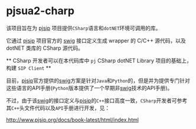 # pjsua2-charp
该项目旨在为 [pjsip] 项目提供`CSharp`语言和`dotNET`环境可调用的库。

它通过 [pjsip] 项目官方的 [swig] 接口定义生成 wrapper 的 C/C++ 源代码，以及 dotNET 类库的 CSharp 源代码。

**
CSharp 开发者可以在本代码库中 `pj` CSharp dotNET Library 项目的基础上，构建 `SIP Client`
**

目前，[pjsip]官方提供的[swig]方案是针对`Java`和`Python`的，但是并为提供专门针对这些语言的API手册(`Python`版本提供了一个早期非[swig]技术的API手册)。

不过，由于该[swig]的接口定义与[pjsip]的`C++`接口高度一致，`CSharp`开发者可参考其`C++`头文件代码以及`API`手册进行开发，见：

<http://www.pjsip.org/docs/book-latest/html/index.html>

[pjsip]: http://www.pjsip.org/
[swig]: http://http://www.swig.org/
